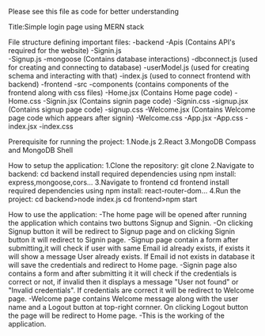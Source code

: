 Please see this file as code for better understanding 

Title:Simple login page using MERN stack

File structure defining important files:
-backend
    -Apis  (Contains API's required for the website)
      -Signin.js  
      -Signup.js
    -mongoose  (Contains database interactions)
      -dbconnect.js  (used for creating and connecting to database)
      -userModel.js  (used for creating schema and interacting with that)
    -index.js  (used to connect frontend with backend)
-frontend
  -src
    -components  (contains components of the frontend along with css files)
      -Home.jsx  (Contains Home page code)
      -Home.css
      -Signin.jsx  (Contains signin page code)
      -Signin.css
      -signup.jsx  (Contains signup page code)
      -signup.css
      -Welcome.jsx  (Contains Welcome page code which appears after signin)
      -Welcome.css
    -App.jsx
    -App.css
    -index.jsx
    -index.css

Prerequisite for running the project:
1.Node.js
2.React
3.MongoDB Compass and MongoDB Shell

How to setup the application:
1.Clone the repository:
   git clone
2.Navigate to backend:
   cd backend
   install required dependencies using npm install:
      express,mongoose,cors...
3.Navigate to frontend
   cd frontend
   install required dependencies using npm install:
      react-router-dom...
4.Run the project:
   cd backend>node index.js
   cd frontend>npm start

How to use the application:
-The home page will be opened after running the application which contains two buttons Signup and Signin.
-On clicking Signup button it will be redirect to Signup page and on clicking Signin button it will redirect to Signin page.
-Signup page contain a form after submitting,it will check if user with same Email id already exists, if exists it will show a message User already exists. If Email id not exists in database it will save the credentials and redirect to Home page.
-Signin page also contains a form and after submitting it it will check if the credentials is correct or not, if invalid then it displays a message "User not found" or "Invalid credentials". If credentials are correct it will be redirect to Welcome page.
-Welcome page contains Welcome message along with the user name and a Logout button at top-right cornner. On clicking Logout button the page will be redirect to Home page.
-This is the working of the application.
